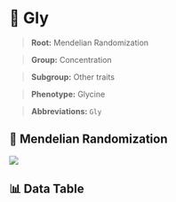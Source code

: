 # 🧪 Gly

> **Root:** Mendelian Randomization

> **Group:** Concentration  

> **Subgroup:** Other traits

> **Phenotype:** Glycine  

> **Abbreviations:** `Gly`

## 🧬 Mendelian Randomization  

<img src="/MR/Figures/Inverse/Gly.png"/>


## 📊 Data Table


<CsvTableMRI src="/MR_Data/Inverse/Gly.csv"/>
